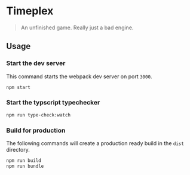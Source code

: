 # Timeplex
> An unfinished game. Really just a bad engine. 

## Usage
### Start the dev server
This command starts the webpack dev server on port `3000`.
```bash
npm start
```

### Start the typscript typechecker
```bash
npm run type-check:watch
```

### Build for production
The following commands will create a production ready build in the `dist` directory.
```bash
npm run build
npm run bundle
```
